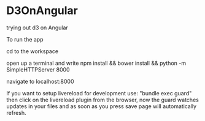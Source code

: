 # D3OnAngular
trying out d3 on Angular


To run the app

cd to the workspace

open up a terminal and write
npm install && bower install && python -m SimpleHTTPServer 8000

navigate to localhost:8000

If you want to setup livereload for development use:
"bundle exec guard"
then click on the livereload plugin from the browser, now the guard watches updates in your files
and as soon as you press save page will automatically refresh.
